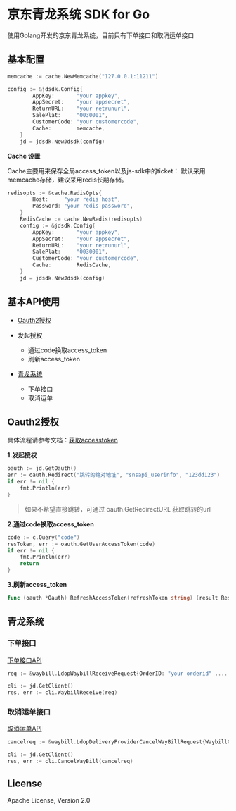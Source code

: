 # 京东青龙系统 SDK for Go

使用Golang开发的京东青龙系统，目前只有下单接口和取消运单接口

## 基本配置

```go
memcache := cache.NewMemcache("127.0.0.1:11211")

config := &jdsdk.Config{
		AppKey:       "your appkey",
		AppSecret:    "your appsecret",
		ReturnURL:    "your retrunurl",
		SalePlat:     "0030001",
		CustomerCode: "your customercode",
		Cache:        memcache,
	}
	jd = jdsdk.NewJdsdk(config)
```

**Cache 设置**

Cache主要用来保存全局access_token以及js-sdk中的ticket： 默认采用memcache存储，建议采用redis长期存储。

```go
redisopts := &cache.RedisOpts{
		Host:     "your redis host",
		Password: "your redis password",
	}
	RedisCache := cache.NewRedis(redisopts)
	config := &jdsdk.Config{
		AppKey:       "your appkey",
		AppSecret:    "your appsecret",
		ReturnURL:    "your retrunurl",
		SalePlat:     "0030001",
		CustomerCode: "your customercode",
		Cache:        RedisCache,
	}
	jd = jdsdk.NewJdsdk(config)
```



## 基本API使用

- [Oauth2授权](https://github.com/lgs821/jdsdk-go#Oauth2授权)
- 发起授权
  - 通过code换取access_token
  - 刷新access_token
  
- [青龙系统](https://github.com/lgs821/jdsdk-go#青龙系统)
  - 下单接口
  - 取消运单

## Oauth2授权

具体流程请参考文档：[获取accesstoken](https://open.jd.com/home/home#/doc/common?listId=880)

**1.发起授权**

```go
oauth := jd.GetOauth()
err := oauth.Redirect("跳转的绝对地址", "snsapi_userinfo", "123dd123")
if err != nil {
	fmt.Println(err)
}
```

> 如果不希望直接跳转，可通过 oauth.GetRedirectURL 获取跳转的url

**2.通过code换取access_token**

```go
code := c.Query("code")
resToken, err := oauth.GetUserAccessToken(code)
if err != nil {
	fmt.Println(err)
	return
}
```

**3.刷新access_token**

```go
func (oauth *Oauth) RefreshAccessToken(refreshToken string) (result ResAccessToken, err error)
```

## 青龙系统

### 下单接口

[下单接口API](https://open.jd.com/home/home#/doc/apiAuthPackage?apiCateId=471&apiId=2122&apiName=jingdong.ldop.waybill.receive)

```go
req := &waybill.LdopWaybillReceiveRequest{OrderID: "your orderid" ......}

cli := jd.GetClient()
res, err := cli.WaybillReceive(req)
```

### 取消运单接口

[取消运单API](https://open.jd.com/home/home#/doc/apiAuthPackage?apiCateId=471&apiId=3482&apiName=jingdong.ldop.delivery.provider.cancelWayBill)

```go
cancelreq := &waybill.LdopDeliveryProviderCancelWayBillRequest{WaybillCode: "your waybillCode", CancelReason: "用户取消订单", OperatorName: "your name"}

cli := jd.GetClient()
res, err := cli.CancelWayBill(cancelreq)
```



## License

Apache License, Version 2.0